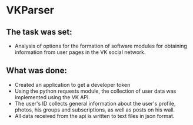 # VKParser
## The task was set: 
- Analysis of options for the formation of software modules for obtaining information from user pages in the VK social network.

## What was done:
- Created an application to get a developer token
 - Using the python requests module, the collection of user data was implemented using the VK API.
 - The user's ID collects general information about the user's profile, photos, his groups and subscriptions, as well as posts on his wall.
 - All data received from the api is written to text files in json format.